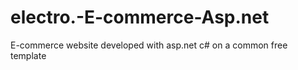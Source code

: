 # electro.-E-commerce-Asp.net
E-commerce website developed with asp.net c# on a common free template
